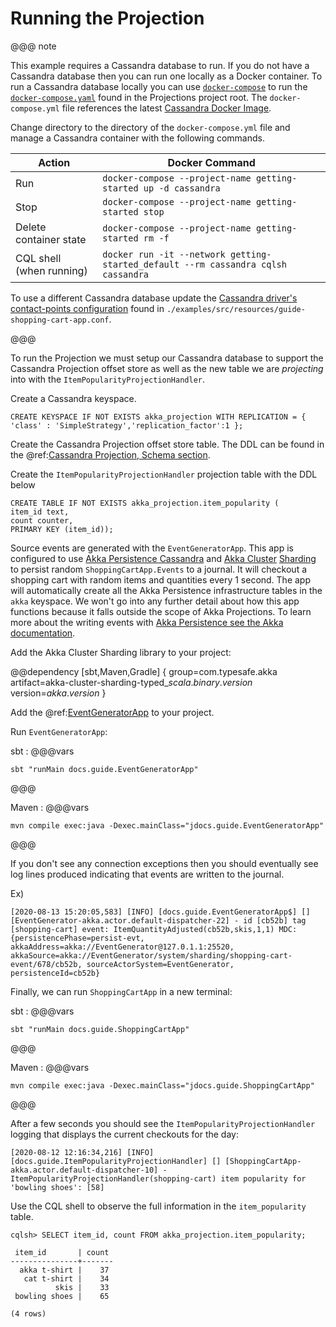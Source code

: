 # Running the Projection

@@@ note

This example requires a Cassandra database to run. 
If you do not have a Cassandra database then you can run one locally as a Docker container.
To run a Cassandra database locally you can use [`docker-compose`](https://docs.docker.com/compose/) to run the [`docker-compose.yaml`](https://raw.githubusercontent.com/akka/akka-projection/master/docker-compose.yml) found in the Projections project root.
The `docker-compose.yml` file references the latest [Cassandra Docker Image](https://hub.docker.com/_/cassandra).

Change directory to the directory of the `docker-compose.yml` file and manage a Cassandra container with the following commands.

| Action                   | Docker Command |
|--------------------------|----------------|
| Run                      | `docker-compose --project-name getting-started up -d cassandra` |
| Stop                     | `docker-compose --project-name getting-started stop` |
| Delete container state   | `docker-compose --project-name getting-started rm -f` |
| CQL shell (when running) | `docker run -it --network getting-started_default --rm cassandra cqlsh cassandra` |

To use a different Cassandra database update the [Cassandra driver's contact-points configuration](https://doc.akka.io/docs/akka-persistence-cassandra/current/configuration.html#contact-points-configuration) found in `./examples/src/resources/guide-shopping-cart-app.conf`.

@@@

To run the Projection we must setup our Cassandra database to support the Cassandra Projection offset store as well as the new table we are _projecting_ into with the `ItemPopularityProjectionHandler`.

Create a Cassandra keyspace.

```
CREATE KEYSPACE IF NOT EXISTS akka_projection WITH REPLICATION = { 'class' : 'SimpleStrategy','replication_factor':1 };
```

Create the Cassandra Projection offset store table.
The DDL can be found in the @ref:[Cassandra Projection, Schema section](../cassandra.md#schema).

Create the `ItemPopularityProjectionHandler` projection table with the DDL below

```
CREATE TABLE IF NOT EXISTS akka_projection.item_popularity (
item_id text,
count counter,
PRIMARY KEY (item_id));
```

Source events are generated with the `EventGeneratorApp`.
This app is configured to use [Akka Persistence Cassandra](https://doc.akka.io/docs/akka-persistence-cassandra/current/index.html) and [Akka Cluster](https://doc.akka.io/docs/akka/current/typed/cluster.html) [Sharding](https://doc.akka.io/docs/akka/current/typed/cluster-sharding.html) to persist random `ShoppingCartApp.Events` to a journal.
It will checkout a shopping cart with random items and quantities every 1 second.
The app will automatically create all the Akka Persistence infrastructure tables in the `akka` keyspace.
We won't go into any further detail about how this app functions because it falls outside the scope of Akka Projections.
To learn more about the writing events with [Akka Persistence see the Akka documentation](https://doc.akka.io/docs/akka/current/typed/index-persistence.html).

Add the Akka Cluster Sharding library to your project:

@@dependency [sbt,Maven,Gradle] {
group=com.typesafe.akka
artifact=akka-cluster-sharding-typed_$scala.binary.version$
version=$akka.version$
}

Add the @ref:[EventGeneratorApp](event-generator-app.md) to your project.

Run `EventGeneratorApp`:

<!-- run from repo:
sbt "examples/test:runMain docs.guide.EventGeneratorApp"
sbt "examples/test:runMain jdocs.guide.EventGeneratorApp"
-->

sbt
:   @@@vars
```
sbt "runMain docs.guide.EventGeneratorApp"
```
@@@

Maven
:   @@@vars
```
mvn compile exec:java -Dexec.mainClass="jdocs.guide.EventGeneratorApp"
```
@@@

If you don't see any connection exceptions then you should eventually see log lines produced indicating that events are written to the journal.

Ex)

```shell
[2020-08-13 15:20:05,583] [INFO] [docs.guide.EventGeneratorApp$] [] [EventGenerator-akka.actor.default-dispatcher-22] - id [cb52b] tag [shopping-cart] event: ItemQuantityAdjusted(cb52b,skis,1,1) MDC: {persistencePhase=persist-evt, akkaAddress=akka://EventGenerator@127.0.1.1:25520, akkaSource=akka://EventGenerator/system/sharding/shopping-cart-event/678/cb52b, sourceActorSystem=EventGenerator, persistenceId=cb52b}
```

Finally, we can run `ShoppingCartApp` in a new terminal:

<!-- run from repo:
sbt "examples/test:runMain docs.guide.ShoppingCartApp"
-->

sbt
:   @@@vars
```
sbt "runMain docs.guide.ShoppingCartApp"
```
@@@

Maven
:   @@@vars
```
mvn compile exec:java -Dexec.mainClass="jdocs.guide.ShoppingCartApp"
```
@@@

After a few seconds you should see the `ItemPopularityProjectionHandler` logging that displays the current checkouts for the day:

```shell
[2020-08-12 12:16:34,216] [INFO] [docs.guide.ItemPopularityProjectionHandler] [] [ShoppingCartApp-akka.actor.default-dispatcher-10] - ItemPopularityProjectionHandler(shopping-cart) item popularity for 'bowling shoes': [58]
```

Use the CQL shell to observe the full information in the `item_popularity` table.

```
cqlsh> SELECT item_id, count FROM akka_projection.item_popularity;

 item_id       | count
---------------+-------
  akka t-shirt |    37
   cat t-shirt |    34
          skis |    33
 bowling shoes |    65

(4 rows)
```
